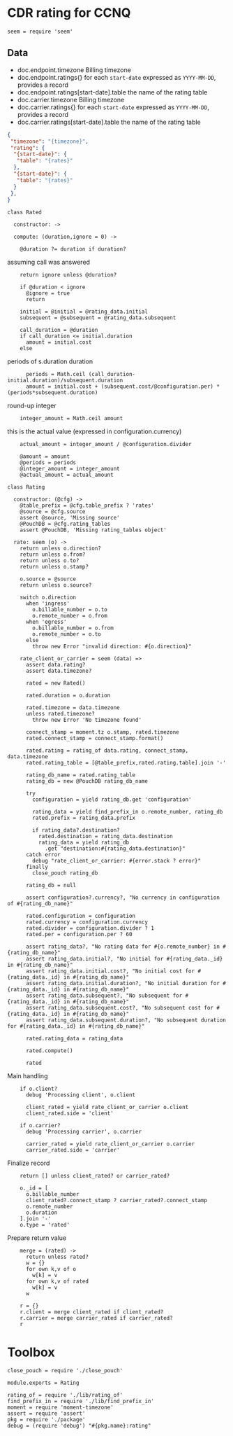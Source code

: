 CDR rating for CCNQ
===================

    seem = require 'seem'

Data
----

* doc.endpoint.timezone Billing timezone
* doc.endpoint.ratings{} for each `start-date` expressed as `YYYY-MM-DD`, provides a record
* doc.endpoint.ratings[start-date].table the name of the rating table
* doc.carrier.timezone Billing timezone
* doc.carrier.ratings{} for each `start-date` expressed as `YYYY-MM-DD`, provides a record
* doc.carrier.ratings[start-date].table the name of the rating table

```json
{
 "timezone": "{timezone}",
 "rating": {
  "{start-date}": {
   "table": "{rates}"
  },
  "{start-date}": {
   "table": "{rates}"
  }
 },
}
```

    class Rated

      constructor: ->

      compute: (duration,ignore = 0) ->

        @duration ?= duration if duration?

assuming call was answered

        return ignore unless @duration?

        if @duration < ignore
          @ignore = true
          return

        initial = @initial = @rating_data.initial
        subsequent = @subsequent = @rating_data.subsequent

        call_duration = @duration
        if call_duration <= initial.duration
          amount = initial.cost
        else

periods of s.duration duration

          periods = Math.ceil (call_duration-initial.duration)/subsequent.duration
          amount = initial.cost + (subsequent.cost/@configuration.per) * (periods*subsequent.duration)

round-up integer

        integer_amount = Math.ceil amount

this is the actual value (expressed in configuration.currency)

        actual_amount = integer_amount / @configuration.divider

        @amount = amount
        @periods = periods
        @integer_amount = integer_amount
        @actual_amount = actual_amount

    class Rating

      constructor: (@cfg) ->
        @table_prefix = @cfg.table_prefix ? 'rates'
        @source = @cfg.source
        assert @source, 'Missing source'
        @PouchDB = @cfg.rating_tables
        assert @PouchDB, 'Missing rating_tables object'

      rate: seem (o) ->
        return unless o.direction?
        return unless o.from?
        return unless o.to?
        return unless o.stamp?

        o.source = @source
        return unless o.source?

        switch o.direction
          when 'ingress'
            o.billable_number = o.to
            o.remote_number = o.from
          when 'egress'
            o.billable_number = o.from
            o.remote_number = o.to
          else
            throw new Error "invalid direction: #{o.direction}"

        rate_client_or_carrier = seem (data) =>
          assert data.rating?
          assert data.timezone?

          rated = new Rated()

          rated.duration = o.duration

          rated.timezone = data.timezone
          unless rated.timezone?
            throw new Error 'No timezone found'

          connect_stamp = moment.tz o.stamp, rated.timezone
          rated.connect_stamp = connect_stamp.format()

          rated.rating = rating_of data.rating, connect_stamp, data.timezone
          rated.rating_table = [@table_prefix,rated.rating.table].join '-'

          rating_db_name = rated.rating_table
          rating_db = new @PouchDB rating_db_name

          try
            configuration = yield rating_db.get 'configuration'

            rating_data = yield find_prefix_in o.remote_number, rating_db
            rated.prefix = rating_data.prefix

            if rating_data?.destination?
              rated.destination = rating_data.destination
              rating_data = yield rating_db
                .get "destination:#{rating_data.destination}"
          catch error
            debug "rate_client_or_carrier: #{error.stack ? error}"
          finally
            close_pouch rating_db

          rating_db = null

          assert configuration?.currency?, "No currency in configuration of #{rating_db_name}"

          rated.configuration = configuration
          rated.currency = configuration.currency
          rated.divider = configuration.divider ? 1
          rated.per = configuration.per ? 60

          assert rating_data?, "No rating data for #{o.remote_number} in #{rating_db_name}"
          assert rating_data.initial?, "No initial for #{rating_data._id} in #{rating_db_name}"
          assert rating_data.initial.cost?, "No initial cost for #{rating_data._id} in #{rating_db_name}"
          assert rating_data.initial.duration?, "No initial duration for #{rating_data._id} in #{rating_db_name}"
          assert rating_data.subsequent?, "No subsequent for #{rating_data._id} in #{rating_db_name}"
          assert rating_data.subsequent.cost?, "No subsequent cost for #{rating_data._id} in #{rating_db_name}"
          assert rating_data.subsequent.duration?, "No subsequent duration for #{rating_data._id} in #{rating_db_name}"

          rated.rating_data = rating_data

          rated.compute()

          rated

Main handling

        if o.client?
          debug 'Processing client', o.client

          client_rated = yield rate_client_or_carrier o.client
          client_rated.side = 'client'

        if o.carrier?
          debug 'Processing carrier', o.carrier

          carrier_rated = yield rate_client_or_carrier o.carrier
          carrier_rated.side = 'carrier'

Finalize record

        return [] unless client_rated? or carrier_rated?

        o._id = [
          o.billable_number
          client_rated?.connect_stamp ? carrier_rated?.connect_stamp
          o.remote_number
          o.duration
        ].join '-'
        o.type = 'rated'

Prepare return value

        merge = (rated) ->
          return unless rated?
          w = {}
          for own k,v of o
            w[k] = v
          for own k,v of rated
            w[k] = v
          w

        r = {}
        r.client = merge client_rated if client_rated?
        r.carrier = merge carrier_rated if carrier_rated?
        r

Toolbox
=======

    close_pouch = require './close_pouch'

    module.exports = Rating

    rating_of = require './lib/rating_of'
    find_prefix_in = require './lib/find_prefix_in'
    moment = require 'moment-timezone'
    assert = require 'assert'
    pkg = require './package'
    debug = (require 'debug') "#{pkg.name}:rating"
